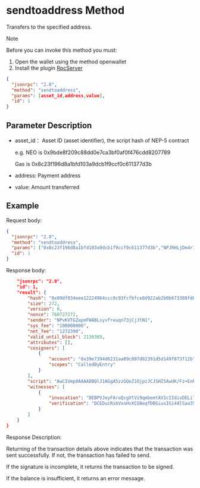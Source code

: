 ﻿# sendtoaddress Method

Transfers to the specified address.

> [!Note]
>
> Before you can invoke this method you must:
>
> 1. Open the wallet using the method openwallet
> 2. Install the plugin [RpcServer](https://github.com/neo-project/neo-modules/releases) 

```json
{
  "jsonrpc": "2.0",
  "method": "sendtoaddress",
  "params": [asset_id,address,value],
  "id": 1
}
```

## Parameter Description

* asset_id： Asset ID (asset identifier),  the script hash of NEP-5 contract

  e.g. NEO is 0x9bde8f209c88dd0e7ca3bf0af0f476cdd8207789

  Gas is 0x8c23f196d8a1bfd103a9dcb1f9ccf0c611377d3b

* address: Payment address

* value: Amount transferred

## Example

Request body:

```json
{
  "jsonrpc": "2.0",
  "method": "sendtoaddress",
  "params": ["0x8c23f196d8a1bfd103a9dcb1f9ccf0c611377d3b","NPJRHLjDm4r1wd8wHBGFRWqzsneFX9tBch", 5000],
  "id": 1
}
```

Response body:

```json
    "jsonrpc": "2.0",
    "id": 1,
    "result": {
        "hash": "0x09df034eee12224964ccc0c93fcfbfce8d922ab2b0b673388fd8951d2f25d5d9",
        "size": 272,
        "version": 0,
        "nonce": 760727272,
        "sender": "NPvKVTGZapmFWABLsyvfreuqn73jCjJtN1",
        "sys_fee": "100000000",
        "net_fee": "1272390",
        "valid_until_block": 2136389,
        "attributes": [],
        "cosigners": [
            {
                "account": "0x39e7394d6231aa09c097d02391d5d149f873f12b",
                "scopes": "CalledByEntry"
            }
        ],
        "script": "AwCIUmp0AAAADBQlJ1AGgA5zzGQoZ1OjpzJCJSHI5AwUK/Fz+EnR1ZEj0JfACaoxYk055zkTwAwIdHJhbnNmZXIMFDt9NxHG8Mz5sdypA9G/odiW8SOMQWJ9W1I5",
        "witnesses": [
            {
                "invocation": "DEBPVJeyFAroQcgVtVi9qmbemtAV1cIIdivDELileXwlbNFanQqRXq9UV5CxHA5qQ/U7beaJcLdQBiAPIkvGXSdZ",
                "verification": "DCEDucRsbVxnHvXCG8eqfDBGiusIGi44lSaa35R3GNZQzh4LQQqQatQ="
            }
        ]
    }
}
```

Response Description:

Returning of the transaction details above indicates that the transaction was sent successfully. If not, the transaction has failed to send.

If the signature is incomplete, it returns the transaction to be signed.

If the balance is insufficient, it returns an error message.
